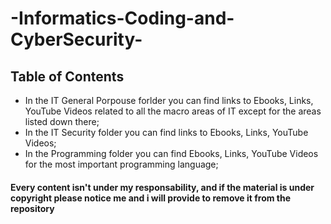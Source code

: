 # -Informatics-Coding-and-CyberSecurity-

## Table of Contents 

- In the IT General Porpouse forlder you can find links to Ebooks, Links, YouTube Videos related to all the macro areas of IT except for the areas listed down there;
- In the IT Security folder you can find links to Ebooks, Links, YouTube Videos;
- In the Programming folder you can find Ebooks, Links, YouTube Videos for the most important programming language;









#### Every content isn't under my responsability, and if the material is under copyright please notice me and i will provide to remove it from the repository
